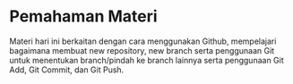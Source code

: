 
# Pemahaman Materi

Materi hari ini berkaitan dengan cara menggunakan Github, mempelajari bagaimana membuat new repository, new branch serta penggunaan Git untuk
menentukan branch/pindah ke branch lainnya serta penggunaan Git Add, Git Commit, dan Git Push. 

